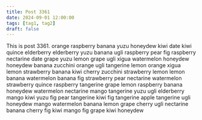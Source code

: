 ```yaml
---
title: Post 3361
date: 2024-09-01 12:00:00
tags: [tag1, tag2]
draft: false
---
```

This is post 3361.
orange
raspberry
banana
yuzu
honeydew
kiwi
date
kiwi
quince
elderberry
elderberry
yuzu
banana
ugli
raspberry
pear
fig
raspberry
nectarine
date
grape
yuzu
lemon
grape
ugli
xigua
watermelon
honeydew
honeydew
banana
zucchini
orange
ugli
tangerine
lemon
orange
xigua
lemon
strawberry
banana
kiwi
cherry
zucchini
strawberry
lemon
lemon
banana
watermelon
banana
fig
strawberry
pear
nectarine
watermelon
strawberry
quince
raspberry
tangerine
grape
lemon
raspberry
banana
honeydew
watermelon
nectarine
mango
tangerine
yuzu
ugli
elderberry
mango
kiwi
yuzu
fig
pear
tangerine
kiwi
fig
tangerine
apple
tangerine
ugli
honeydew
mango
watermelon
banana
lemon
grape
cherry
ugli
nectarine
banana
cherry
fig
kiwi
mango
fig
grape
kiwi
honeydew
